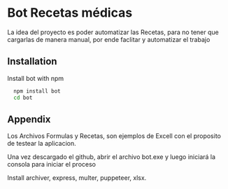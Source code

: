 
# Bot Recetas médicas

La idea del proyecto es poder automatizar las Recetas, para no tener que cargarlas de manera manual, por ende faclitar y automatizar el trabajo


## Installation

Install bot with npm

```bash
  npm install bot
  cd bot
```
    
## Appendix
Los Archivos Formulas y Recetas, son ejemplos de Excell con el proposito de testear la aplicacion. 

Una vez descargado el github, abrir el archivo bot.exe y luego iniciará la consola para iniciar el proceso  

Install archiver, express, multer, puppeteer, xlsx.
